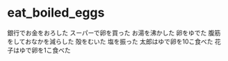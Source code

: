 # eat_boiled_eggs
銀行でお金をおろした
スーパーで卵を買った
お湯を沸かした
卵をゆでた
腹筋をしておなかを減らした
殻をむいた
塩を振った
太郎はゆで卵を10こ食べた
花子はゆで卵を1こ食べた